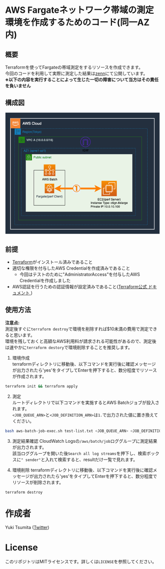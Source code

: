 # AWS Fargateネットワーク帯域の測定環境を作成するためのコード(同一AZ内)

## 概要
Terraformを使ってFargateの帯域測定をするリソースを作成できます。  
今回のコードを利用して実際に測定した結果は[zenn](https://zenn.dev/tsumita7/articles/measured-fargate-network-bandwidth)にて公開しています。  
**※以下の内容を実行することによって生じた一切の障害について当方はその責任を負いません**

## 構成図
![](images/measured-fargate-network-bandwidth.png)

## 前提
- [Terraform](https://learn.hashicorp.com/tutorials/terraform/install-cli)がインストール済みであること
- 適切な権限を付与したAWS Credentialを作成済みであること
    - 今回はテストのために"AdministratorAccess"を付与したAWS Credentialを作成しました
- AWS認証を行うための認証情報が設定済みであること([Terraform公式 ドキュメント
](https://registry.terraform.io/providers/hashicorp/aws/latest/docs))

## 使用方法

**注意点:**  
測定後すぐに`terraform destroy`で環境を削除すれば$10未満の費用で測定できると思います。  
環境を残しておくと高額なAWS利用料が請求される可能性があるので、測定後は速やかに`terraform destory`で環境削除することを推奨します。  

1. 環境作成  
terraformディレクトリに移動後、以下コマンドを実行後に確認メッセージが出力されたら'yes'をタイプしてEnterを押下すると、数分程度でリソースが作成されます。
```sh
terraform init && terraform apply
```

2. 測定  
ルートディレクトリで以下コマンドを実施するとAWS Batchジョブが投入されます。  
`<JOB_QUEUE_ARN>`と`<JOB_DEFINITION_ARN>`は`1.`で出力された値に置き換えてください。  
```sh
bash aws-batch-job-exec.sh test-list.txt <JOB_QUEUE_ARN> <JOB_DEFINITION_ARN>
```

3. 測定結果確認
CloudWatch Logsの`/aws/batch/job`ロググループに測定結果が出力されます。  
該当ロググループを開いた後`Search all log streams`を押下し、検索ボックスに`" sender"`と入れて検索すると、resultだけ一覧で見れます。  

4. 環境削除
terraformディレクトリに移動後、以下コマンドを実行後に確認メッセージが出力されたら'yes'をタイプしてEnterを押下すると、数分程度でリソースが削除されます。
```sh
terraform destroy
```

# 作成者
Yuki Tsumita ([Twitter](https://twitter.com/tsumita7))

# License
このリポジトリはMITライセンスです。詳しくは`LICENSE`を参照してください。